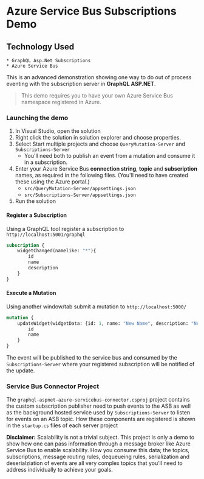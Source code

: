 # Azure Service Bus Subscriptions Demo

## Technology Used
```
* GraphQL Asp.Net Subscriptions
* Azure Service Bus
```

This is an advanced demonstration showing one way to do out of process eventing with the subscription server in **GraphQL ASP.NET**.  

> This demo requires you to have your own Azure Service Bus namespace registered in Azure. 

### Launching the demo

1. In Visual Studio, open the solution 
2. Right click the solution in solution explorer and choose properties.
3. Select Start multiple projects and choose `QueryMutation-Server` and `Subscriptions-Server`
   * You'll need both to publish an event from a mutation and consume it in a subscription.
4. Enter your Azure Service Bus **connection string**, **topic** and **subscription** names, as required in the following files. (You'll need to have created these using the Azure portal.)
   * `src/QueryMutation-Server/appsettings.json`
   * `src/Subscriptions-Server/appsettings.json`
5. Run the solution


#### Register a Subscription
Using a GraphQL tool register a subscription to `http://localhost:5001/graphql` 
```graphql
subscription {
    widgetChanged(namelike: "*"){
        id
        name
        description
    }
}
```

#### Execute a Mutation
Using another window/tab submit a mutation to `http://localhost:5000/`
``` graphql
mutation {
    updateWidget(widgetData: {id: 1, name: "New Name", description: "New Desc"}){
        id
        name
    }
}
```

The event will be published to the service bus and consumed by the `Subscriptions-Server` where your registered subscription will be notified of the update. 


### Service Bus Connector Project
The `graphql-aspnet-azure-servicebus-connector.csproj` project contains the custom subscription publisher need to push events to the ASB as well as the background hosted service used by `Subscriptions-Server` to listen for events on an ASB topic. How these components are registered is shown in the `startup.cs` files of each server project


**Disclaimer:** Scalability is not a trivial subject. This project is only a demo to show how one can pass information through a message broker like Azure Service Bus to enable scalability. How you consume this data; the topics, subscriptions, message routing rules, dequeueing rules, serialization and deserialziation of events are all very complex topics that you'll need to address individually to achieve your goals.